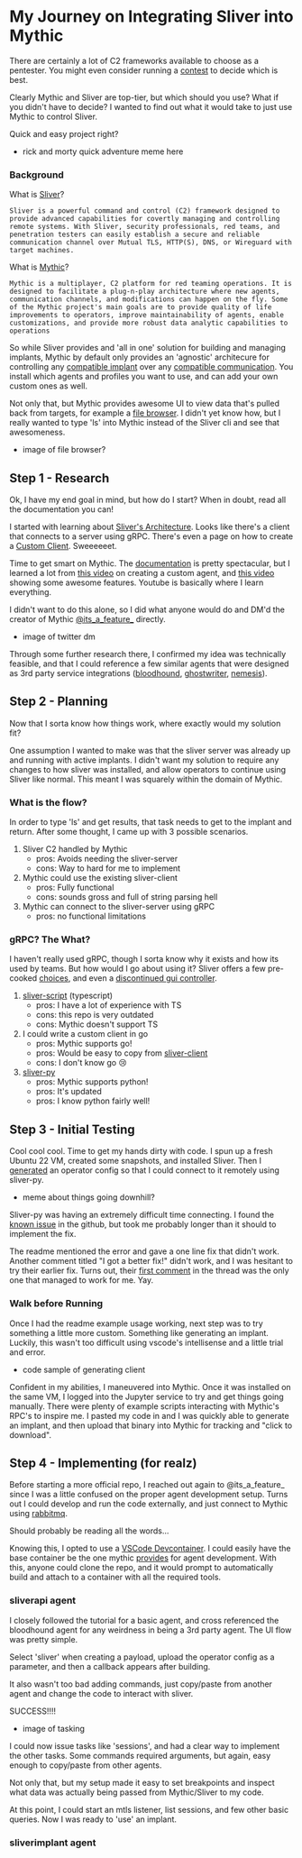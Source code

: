 # My Journey on Integrating Sliver into Mythic

There are certainly a lot of C2 frameworks available to choose as a pentester. You might even consider running a [contest](https://commoninja.site/atomics-on-a-friday) to decide which is best. 

Clearly Mythic and Sliver are top-tier, but which should you use? What if you didn't have to decide? I wanted to find out what it would take to just use Mythic to control Sliver. 

Quick and easy project right?

- rick and morty quick adventure meme here

### Background

What is [Sliver](https://sliver.sh/)? 
```
Sliver is a powerful command and control (C2) framework designed to provide advanced capabilities for covertly managing and controlling remote systems. With Sliver, security professionals, red teams, and penetration testers can easily establish a secure and reliable communication channel over Mutual TLS, HTTP(S), DNS, or Wireguard with target machines.
```

What is [Mythic](https://docs.mythic-c2.net/)?
```
Mythic is a multiplayer, C2 platform for red teaming operations. It is designed to facilitate a plug-n-play architecture where new agents, communication channels, and modifications can happen on the fly. Some of the Mythic project's main goals are to provide quality of life improvements to operators, improve maintainability of agents, enable customizations, and provide more robust data analytic capabilities to operations
```

So while Sliver provides and 'all in one' solution for building and managing implants, Mythic by default only provides an 'agnostic' architecure for controlling any [compatible implant](https://github.com/MythicAgents) over any [compatible communication](https://github.com/MythicC2Profiles). You install which agents and profiles you want to use, and can add your own custom ones as well. 

Not only that, but Mythic provides awesome UI to view data that's pulled back from targets, for example a [file browser](https://docs.mythic-c2.net/operational-pieces/file-browser). I didn't yet know how, but I really wanted to type 'ls' into Mythic instead of the Sliver cli and see that awesomeness.

- image of file browser?

## Step 1 - Research

Ok, I have my end goal in mind, but how do I start? When in doubt, read all the documentation you can! 

I started with learning about [Sliver's Architecture](https://sliver.sh/docs?name=Architecture). Looks like there's a client that connects to a server using gRPC. There's even a page on how to create a [Custom Client](https://sliver.sh/docs?name=Custom+Clients). Sweeeeeet. 

Time to get smart on Mythic. The [documentation](https://docs.mythic-c2.net/) is pretty spectacular, but I learned a lot from [this video](https://www.youtube.com/watch?v=xdmdHMjK1KA) on creating a custom agent, and [this video](https://www.youtube.com/watch?v=eL0y73FNrNI) showing some awesome features. Youtube is basically where I learn everything.

I didn't want to do this alone, so I did what anyone would do and DM'd the creator of Mythic [@its_a_feature_](https://twitter.com/its_a_feature_?lang=en) directly.

- image of twitter dm

Through some further research there, I confirmed my idea was technically feasible, and that I could reference a few similar agents that were designed as 3rd party service integrations ([bloodhound](https://github.com/MythicAgents/bloodhound), [ghostwriter](https://github.com/MythicAgents/ghostwriter), [nemesis](https://github.com/MythicAgents/nemesis)).

## Step 2 - Planning

Now that I sorta know how things work, where exactly would my solution fit? 

One assumption I wanted to make was that the sliver server was already up and running with active implants. I didn't want my solution to require any changes to how sliver was installed, and allow operators to continue using Sliver like normal. This meant I was squarely within the domain of Mythic. 

### What is the flow?

In order to type 'ls' and get results, that task needs to get to the implant and return. After some thought, I came up with 3 possible scenarios.

1) Sliver C2 handled by Mythic
    - pros: Avoids needing the sliver-server
    - cons: Way to hard for me to implement
2) Mythic could use the existing sliver-client
    - pros: Fully functional
    - cons: sounds gross and full of string parsing hell
3) Mythic can connect to the sliver-server using gRPC
    - pros: no functional limitations

### gRPC? The What?

I haven't really used gRPC, though I sorta know why it exists and how its used by teams. But how would I go about using it? Sliver offers a few pre-cooked [choices](https://sliver.sh/docs?name=Custom%20Clients), and even a [discontinued gui controller](https://github.com/BishopFox/sliver-gui).


1) [sliver-script](https://github.com/moloch--/sliver-script) (typescript)
    - pros: I have a lot of experience with TS
    - cons: this repo is very outdated
    - cons: Mythic doesn't support TS
2) I could write a custom client in go
    - pros: Mythic supports go!
    - pros: Would be easy to copy from [sliver-client](https://github.com/BishopFox/sliver/tree/master/client)
    - cons: I don't know go 😢
3) [sliver-py](https://github.com/moloch--/sliver-py)
    - pros: Mythic supports python!
    - pros: It's updated
    - pros: I know python fairly well!

## Step 3 - Initial Testing

Cool cool cool. Time to get my hands dirty with code. I spun up a fresh Ubuntu 22 VM, created some snapshots, and installed Sliver. Then I [generated](https://sliver.sh/docs?name=Multi-player%20Mode) an operator config so that I could connect to it remotely using sliver-py. 

- meme about things going downhill?

Sliver-py was having an extremely difficult time connecting. I found the [known issue](https://github.com/moloch--/sliver-py/issues/28) in the github, but took me probably longer than it should to implement the fix. 

The readme mentioned the error and gave a one line fix that didn't work. Another comment titled "I got a better fix!" didn't work, and I was hesitant to try their earlier fix. Turns out, their [first comment](https://github.com/moloch--/sliver-py/issues/28#issuecomment-1469011869) in the thread was the only one that managed to work for me. Yay.

### Walk before Running

Once I had the readme example usage working, next step was to try something a little more custom. Something like generating an implant. Luckily, this wasn't too difficult using vscode's intellisense and a little trial and error. 

- code sample of generating client

Confident in my abilities, I maneuvered into Mythic. Once it was installed on the same VM, I logged into the Jupyter service to try and get things going manually. There were plenty of example scripts interacting with Mythic's RPC's to inspire me. I pasted my code in and I was quickly able to generate an implant, and then upload that binary into Mythic for tracking and "click to download". 

## Step 4 - Implementing (for realz)

Before starting a more official repo, I reached out again to @its_a_feature_ since I was a little confused on the proper agent development setup. Turns out I could develop and run the code externally, and just connect to Mythic using [rabbitmq](https://docs.mythic-c2.net/customizing/payload-type-development#id-3.2-required-folder-structure). 

Should probably be reading all the words...

Knowing this, I opted to use a [VSCode Devcontainer](https://code.visualstudio.com/docs/devcontainers/containers). I could easily have the base container be the one mythic [provides](https://docs.mythic-c2.net/customizing/payload-type-development#id-3.1-dockerfile) for agent development. With this, anyone could clone the repo, and it would prompt to automatically build and attach to a container with all the required tools.

### sliverapi agent

I closely followed the tutorial for a basic agent, and cross referenced the bloodhound agent for any weirdness in being a 3rd party agent. The UI flow was pretty simple.

Select 'sliver' when creating a payload, upload the operator config as a parameter, and then a callback appears after building. 

It also wasn't too bad adding commands, just copy/paste from another agent and change the code to interact with sliver.

SUCCESS!!!!

- image of tasking 

I could now issue tasks like 'sessions', and had a clear way to implement the other tasks. Some commands required arguments, but again, easy enough to copy/paste from other agents. 

Not only that, but my setup made it easy to set breakpoints and inspect what data was actually being passed from Mythic/Sliver to my code.

At this point, I could start an mtls listener, list sessions, and few other basic queries. Now I was ready to 'use' an implant.

### sliverimplant agent









